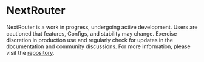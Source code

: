 # NextRouter

NextRouter is a work in progress, undergoing active development. Users are cautioned that features, Configs, and stability may change. Exercise discretion in production use and regularly check for updates in the documentation and community discussions. For more information, please visit the [repository](https://github.com/muhammad-fiaz/NextRouter.git).
